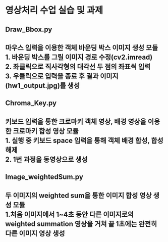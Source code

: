 # 영상처리 수업 실습 및 과제

<h2>Draw_Bbox.py<h2>

<p>
  마우스 입력을 이용한 객체 바운딩 박스 이미지 생성 모듈<br/>
  1. 바운딩 박스를 그릴 이미지 경로 수정(cv2.imread)<br/>
  2. 좌클릭으로 직사각형의 대각선 두 점의 좌표씩 입력<br/>
  3. 우클릭으로 입력을 종료 후 결과 이미지(hw1_output.jpg)를 생성</p>


<h2>Chroma_Key.py<h2>

<p>키보드 입력을 통한 크로마키 객체 영상, 배경 영상을 이용한 크로마키 합성 영상 모듈<br/>
  1. 실행 중 키보드 space 입력을 통해 객체 배경 합성, 합성 해제<br/> 
  2. 1번 과정을 동영상으로 생성
</p>

<h2>Image_weightedSum.py<h2>

<p>두 이미지의 weighted sum을 통한 이미지 합성 영상 생성 모듈<br/>
  1.처음 이미지에서 1~4초 동안 다른 이미지로의 weighted summation 영상을 거쳐 끝 1초에는 완전히 다른 이미지 영상 생성
</p>
